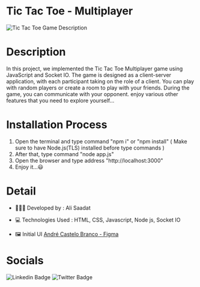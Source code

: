 # Tic Tac Toe - Multiplayer

![Tic Tac Toe Game Description](https://github.com/ali36saadat/tic-tac-toe-multiplayer/assets/139570075/e6c62763-8dbc-4a84-a7b0-2b006a6c3a0c)

# Description

In this project, we implemented the Tic Tac Toe Multiplayer game using JavaScript and Socket IO. The game is designed as a client-server application, with each participant taking on the role of a client. You can play with random players or create a room to play with your friends. During the game, you can communicate with your opponent. enjoy various other features that you need to explore yourself...

# Installation Process

1. Open the terminal and type command "npm i" or "npm install" ( Make sure to have Node.js(TLS) installed before type commands )
2. After that, type command "node app.js"
3. Open the browser and type address "http://localhost:3000"
4. Enjoy it...😃

# Detail
  
- 👨🏻‍💻 Developed by : Ali Saadat

- 💻 Technologies Used : HTML, CSS, Javascript, Node js, Socket IO
  
- 🖼️ Initial UI [André Castelo Branco - Figma](https://www.figma.com/community/file/893942075601804557)

# Socials

![Linkedin Badge](https://img.shields.io/badge/Linkedin-0e76a8?style=for-the-badge&labelColor=white&logo=Linkedin&logoColor=0e76a8 )
![Twitter Badge](https://img.shields.io/badge/Twitter-white?style=for-the-badge&labelColor=black&logo=X&logoColor=white)
